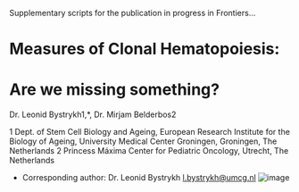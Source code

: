 
Supplementary scripts for the publication in progress in Frontiers...

# Measures of Clonal Hematopoiesis:  
# Are we missing something? 

Dr. Leonid Bystrykh1,*, Dr. Mirjam Belderbos2

1 Dept. of Stem Cell Biology and Ageing, European Research Institute for the Biology of Ageing, University Medical Center Groningen, Groningen, The Netherlands
2 Princess Máxima Center for Pediatric Oncology, Utrecht, The Netherlands

* Corresponding author:
Dr. Leonid Bystrykh
l.bystrykh@umcg.nl
![image](https://user-images.githubusercontent.com/61867756/153745176-0cef6f67-3317-4764-9467-1fef10d7cbc2.png)
